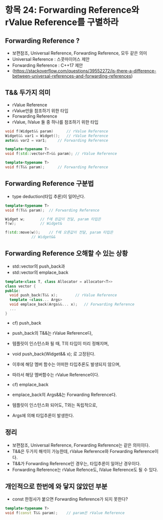 # 항목 24: Forwarding Reference와 rValue Reference를 구별하라

## Forwarding Reference ?
* 보편참조, Universal Reference, Forwarding Reference, 모두 같은 의미
* Universal Reference :  스콧마이어스 제안
* Forwarding Reference : C++17 제안
*  (https://stackoverflow.com/questions/39552272/is-there-a-difference-between-universal-references-and-forwarding-references)

## T&& 두가지 의미
* rValue Reference
*  rValue만을 참조하기 위한 타입
* Forwarding Reference
*  rValue, lValue 둘 중 하나를 참조하기 위한 타입

```c++
void f(Widget&& param)		// rValue Reference
Widget&& var1 = Widget();	// rValue Reference
auto&& var2 = var1;		// Forwarding Reference

template<typename T>
void f(std::vector<T>&& param);	// rValue Reference

template<typename T>
void f(T&& param);		// Forwarding Reference
```

## Forwarding Reference 구분법
* type deduction(타입 추론)이 일어난다.

```c++
template<typename T>
void f(T&& param);	// Forwarding Reference

Widget w;		// f에 왼값이 전달, param 타입은
f(w);			// Widget&

f(std::move(w));	// f에 오른값이 전달, param 타입은
			// Widget&&
```

## Forwarding Reference 오해할 수 있는 상황
* std::vector의 push_back과
* std::vector의 emplace_back

```c++
template<class T, class Allocator = allocator<T>>
class vector {
public:
  void push_back(T&& x);		// rValue Reference
  template <class... Args>
  void emplace_back(Args&&... x);	// Forwarding Reference
  ...
}
```
* cf) push_back
* push_back의 T&&는 rValue Reference다,
* 템플릿이 인스턴스화 될 때, T의 타입이 미리 정해지며,
* void push_back(Widget&& x); 로 고정된다.
* 이후에 해당 멤버 함수는 어떠한 타입추론도 발생되지 않으며,
* 따라서 해당 멤버함수는 rValue Reference이다.

* cf) emplace_back
* emplace_back의 Args&&는 Forwarding Reference다.
* 템플릿이 인스턴스화 되어도, T와는 독립적으로,
* Args에 의해 타입추론이 발생한다.

## 정리
* 보편참조, Universal Reference, Forwarding Reference는 같은 의미이다.
* T&&은 두가지 해석이 가능한데, rValue Reference와 Forwarding Reference이다.
* T&&가 Forwarding Reference인 경우는, 타입추론이 일어난 경우이다.
* Forwarding Reference는 rValue Refence도, lValue Reference도 될 수 있다.

## 개인적으로 한번에 와 닿지 않았던 부분
* const 한정사가 붙으면 Forwarding Reference가 되지 못한다?
```c++
template<typename T>
void f(const T&& param);	// param은 rValue Reference
```
